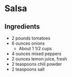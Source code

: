 # Salsa

## Ingredients

- 2 pounds tomatoes
- 6 ounces onions
    - About 1 1/2 cups
- 4 ounces mixed peppers
- 2 ounces lemon juice, fresh
- 2 teaspoons chili powder
- 2 teaspoons salt
